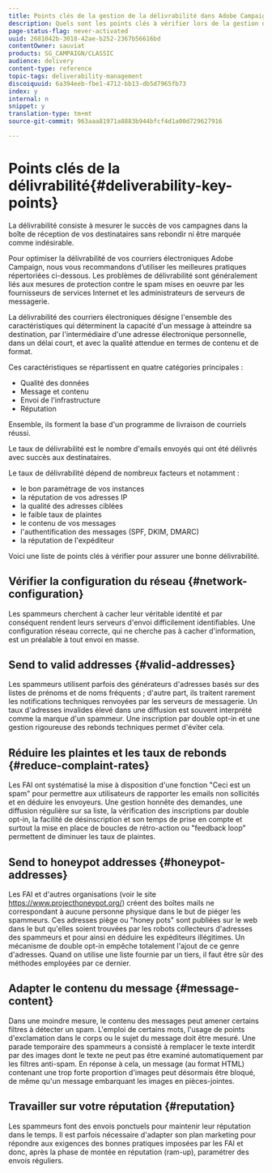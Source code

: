 ```yaml
---
title: Points clés de la gestion de la délivrabilité dans Adobe Campaign Classic
description: Quels sont les points clés à vérifier lors de la gestion de la délivrabilité dans Adobe Campaign Classic ?
page-status-flag: never-activated
uuid: 2681042b-3018-42ae-b252-2367b56616bd
contentOwner: sauviat
products: SG_CAMPAIGN/CLASSIC
audience: delivery
content-type: reference
topic-tags: deliverability-management
discoiquuid: 6a394eeb-fbe1-4712-bb13-db5d7965fb73
index: y
internal: n
snippet: y
translation-type: tm+mt
source-git-commit: 963aaa81971a8883b944bfcf4d1a00d729627916

---
```



# Points clés de la délivrabilité{#deliverability-key-points}

La délivrabilité consiste à mesurer le succès de vos campagnes dans la boîte de réception de vos destinataires sans rebondir ni être marquée comme indésirable.

Pour optimiser la délivrabilité de vos courriers électroniques Adobe Campaign, nous vous recommandons d’utiliser les meilleures pratiques répertoriées ci-dessous. Les problèmes de délivrabilité sont généralement liés aux mesures de protection contre le spam mises en oeuvre par les fournisseurs de services Internet et les administrateurs de serveurs de messagerie.

La délivrabilité des courriers électroniques désigne l&#39;ensemble des caractéristiques qui déterminent la capacité d&#39;un message à atteindre sa destination, par l&#39;intermédiaire d&#39;une adresse électronique personnelle, dans un délai court, et avec la qualité attendue en termes de contenu et de format.

Ces caractéristiques se répartissent en quatre catégories principales :
* Qualité des données
* Message et contenu
* Envoi de l&#39;infrastructure
* Réputation

Ensemble, ils forment la base d&#39;un programme de livraison de courriels réussi.

Le taux de délivrabilité est le nombre d&#39;emails envoyés qui ont été délivrés avec succès aux destinataires.

Le taux de délivrabilité dépend de nombreux facteurs et notamment :
* le bon paramétrage de vos instances
* la réputation de vos adresses IP
* la qualité des adresses ciblées
* le faible taux de plaintes
* le contenu de vos messages
* l&#39;authentification des messages (SPF, DKIM, DMARC)
* la réputation de l&#39;expéditeur

Voici une liste de points clés à vérifier pour assurer une bonne délivrabilité.

## Vérifier la configuration du réseau {#network-configuration}

Les spammeurs cherchent à cacher leur véritable identité et par conséquent rendent leurs serveurs d&#39;envoi difficilement identifiables. Une configuration réseau correcte, qui ne cherche pas à cacher d&#39;information, est un préalable à tout envoi en masse.

## Send to valid addresses {#valid-addresses}

Les spammeurs utilisent parfois des générateurs d&#39;adresses basés sur des listes de prénoms et de noms fréquents ; d&#39;autre part, ils traitent rarement les notifications techniques renvoyées par les serveurs de messagerie. Un taux d&#39;adresses invalides élevé dans une diffusion est souvent interprété comme la marque d&#39;un spammeur. Une inscription par double opt-in et une gestion rigoureuse des rebonds techniques permet d&#39;éviter cela.

## Réduire les plaintes et les taux de rebonds {#reduce-complaint-rates}

Les FAI ont systématisé la mise à disposition d&#39;une fonction &quot;Ceci est un spam&quot; pour permettre aux utilisateurs de rapporter les emails non sollicités et en déduire les envoyeurs. Une gestion honnête des demandes, une diffusion régulière sur sa liste, la vérification des inscriptions par double opt-in, la facilité de désinscription et son temps de prise en compte et surtout la mise en place de boucles de rétro-action ou &quot;feedback loop&quot; permettent de diminuer les taux de plaintes.

## Send to honeypot addresses {#honeypot-addresses}

Les FAI et d&#39;autres organisations (voir le site https://www.projecthoneypot.org/) créent des boîtes mails ne correspondant à aucune personne physique dans le but de piéger les spammeurs. Ces adresses piège ou &quot;honey pots&quot; sont publiées sur le web dans le but qu&#39;elles soient trouvées par les robots collecteurs d&#39;adresses des spammeurs et pour ainsi en déduire les expéditeurs illégitimes. Un mécanisme de double opt-in empêche totalement l&#39;ajout de ce genre d&#39;adresses. Quand on utilise une liste fournie par un tiers, il faut être sûr des méthodes employées par ce dernier.

## Adapter le contenu du message {#message-content}

Dans une moindre mesure, le contenu des messages peut amener certains filtres à détecter un spam. L&#39;emploi de certains mots, l&#39;usage de points d&#39;exclamation dans le corps ou le sujet du message doit être mesuré. Une parade temporaire des spammeurs a consisté à remplacer le texte interdit par des images dont le texte ne peut pas être examiné automatiquement par les filtres anti-spam. En réponse à cela, un message (au format HTML) contenant une trop forte proportion d&#39;images peut désormais être bloqué, de même qu&#39;un message embarquant les images en pièces-jointes.

## Travailler sur votre réputation {#reputation}

Les spammeurs font des envois ponctuels pour maintenir leur réputation dans le temps. Il est parfois nécessaire d&#39;adapter son plan marketing pour répondre aux exigences des bonnes pratiques imposées par les FAI et donc, après la phase de montée en réputation (ram-up), paramétrer des envois réguliers.